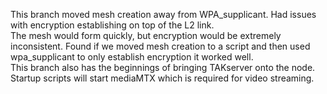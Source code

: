 This branch moved mesh creation away from WPA_supplicant. Had issues with encryption establishing on top of the L2 link.<br> The mesh would form quickly, but encryption would be extremely inconsistent. Found if we moved mesh creation to a script and then used wpa_supplicant to only establish encryption it worked well.<br> This branch also has the beginnings of bringing TAKserver onto the node. Startup scripts will start mediaMTX which is required for video streaming.
